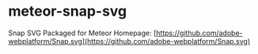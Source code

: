 meteor-snap-svg
===============

Snap SVG Packaged for Meteor
Homepage: [https://github.com/adobe-webplatform/Snap.svg](https://github.com/adobe-webplatform/Snap.svg)

